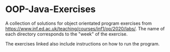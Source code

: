 # OOP-Java-Exercises
A collection of solutions for object orientated program exercises from https://www.inf.ed.ac.uk/teaching/courses/inf1/op/2020/labs/. The name of each directory corresponds to the "week" of the exercise.

The exercises linked also include instructions on how to run the program.
